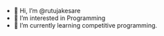 - 👋 Hi, I’m @rutujakesare
- 👀 I’m interested in Programming
- 🌱 I’m currently learning competitive programming.




